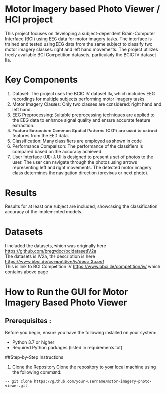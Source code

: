 # Motor Imagery based Photo Viewer / HCI project
This project focuses on developing a subject-dependent Brain-Computer Interface (BCI) using EEG data for motor imagery tasks. The interface is trained and tested using EEG data from the same subject to classify two motor imagery classes: right and left hand movements. The project utilizes freely available BCI Competition datasets, particularly the BCIC IV dataset IIa.

# Key Components
1) Dataset: The project uses the BCIC IV dataset IIa, which includes EEG recordings for multiple subjects performing motor imagery tasks.
2) Motor Imagery Classes: Only two classes are considered: right hand and left hand.
3) EEG Preprocessing: Suitable preprocessing techniques are applied to the EEG data to enhance signal quality and ensure accurate feature extraction.
4) Feature Extraction: Common Spatial Patterns (CSP) are used to extract features from the EEG data.
5) Classification: Many classifiers are employed as shown in code
6) Performance Comparison: The performance of the classifiers is compared based on the accuracy achieved.
7) User Interface (UI): A UI is designed to present a set of photos to the user. The user can navigate through the photos using arrows representing left and right movements. The detected motor imagery class determines the navigation direction (previous or next photo).

# Results
Results for at least one subject are included, showcasing the classification accuracy of the implemented models.

# Datasets
I included the datasets, which was originally here https://github.com/bregydoc/bcidatasetIV2a  
The datasets is IV2a, the description is here https://www.bbci.de/competition/iv/desc_2a.pdf  
This is link to BCI Competition IV https://www.bbci.de/competition/iv/ which contains above page

# How to Run the GUI for Motor Imagery Based Photo Viewer
## Prerequisites :
 
Before you begin, ensure you have the following installed on your system:
- Python 3.7 or higher
-  Required Python packages (listed in requirements.txt)
   
##Step-by-Step Instructions
1) Clone the Repository 
Clone the repository to your local machine using the following command:

```
-- git clone https://github.com/your-username/motor-imagery-photo-viewer.git
```
